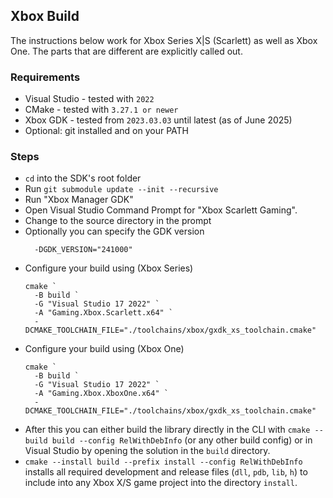 ## Xbox Build

The instructions below work for Xbox Series X|S (Scarlett) as well as Xbox One.
The parts that are different are explicitly called out.

### Requirements

* Visual Studio - tested with `2022`
* CMake - tested with `3.27.1 or newer`
* Xbox GDK - tested from `2023.03.03` until latest (as of June 2025)
* Optional: git installed and on your PATH

### Steps

* `cd` into the SDK's root folder
* Run `git submodule update --init --recursive`
* Run "Xbox Manager GDK"
* Open Visual Studio Command Prompt for "Xbox Scarlett Gaming".
* Change to the source directory in the prompt
* Optionally you can specify the GDK version
  ```
    -DGDK_VERSION="241000"
  ```
* Configure your build using (Xbox Series)
  ```
  cmake `
    -B build `
    -G "Visual Studio 17 2022" `
    -A "Gaming.Xbox.Scarlett.x64" `
    -DCMAKE_TOOLCHAIN_FILE="./toolchains/xbox/gxdk_xs_toolchain.cmake"
  ```
* Configure your build using (Xbox One)
  ```
  cmake `
    -B build `
    -G "Visual Studio 17 2022" `
    -A "Gaming.Xbox.XboxOne.x64" `
    -DCMAKE_TOOLCHAIN_FILE="./toolchains/xbox/gxdk_xs_toolchain.cmake"
  ```
* After this you can either build the library directly in the CLI with
  `cmake --build build --config RelWithDebInfo` (or any other build config)
  or in Visual Studio by opening the solution in the `build` directory.
* `cmake --install build --prefix install --config RelWithDebInfo` installs all required development and release files
  (`dll`, `pdb`, `lib`, `h`) to include into any Xbox X/S game project into the directory `install`.
